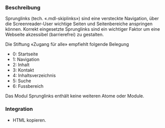 ### Beschreibung

Sprunglinks (tech. «.mdl-skiplinks») sind eine versteckte Navigation, über die Screenreader-User wichtige Seiten und Seitenbereiche anspringen können. Korrekt eingesetzte Sprunglinks sind ein wichtiger Faktor um eine Webseite akzessibel (barrierefrei) zu gestalten. 
 
Die Stiftung «Zugang für alle» empfiehlt folgende Belegung
* 0: Startseite
* 1: Navigation
* 2: Inhalt
* 3: Kontakt
* 4: Inhaltsverzeichnis
* 5: Suche
* 6: Fussbereich
 
Das Modul Sprunglinks enthält keine weiteren Atome oder Module.

### Integration

* HTML kopieren.
